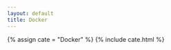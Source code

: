 ```yaml
---
layout: default
title: Docker
---
```

<!-- 声明分类变量 -->
{% assign cate = "Docker" %}
{% include cate.html %}

